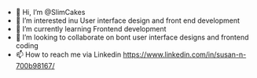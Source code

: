 - 👋 Hi, I’m @SlimCakes
- 👀 I’m interested inu User interface design and front end development
- 🌱 I’m currently learning Frontend development
- 💞️ I’m looking to collaborate on bont user interface designs and frontend coding
- 📫 How to reach me via Linkedin https://www.linkedin.com/in/susan-n-700b98167/

<!---
SlimCakes/SlimCakes is a ✨ special ✨ repository because its `README.md` (this file) appears on your GitHub profile.
You can click the Preview link to take a look at your changes.
--->
